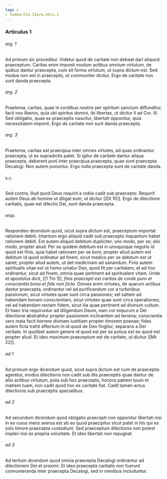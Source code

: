 ```yaml
---
tags : 
- Summa/IIa-IIæ/q.44/a.1
---
```


### Articulus 1

###### arg. 1
Ad primum sic proceditur. Videtur quod de caritate non debeat dari aliquod praeceptum. Caritas enim imponit modum actibus omnium virtutum, de quibus dantur praecepta, cum sit forma virtutum, ut supra dictum est. Sed modus non est in praecepto, ut communiter dicitur. Ergo de caritate non sunt danda praecepta.

###### arg. 2
Praeterea, caritas, quae in cordibus nostris per spiritum sanctum diffunditur, facit nos liberos, quia ubi spiritus domini, ibi libertas, ut dicitur II ad Cor. III. Sed obligatio, quae ex praeceptis nascitur, libertati opponitur, quia necessitatem imponit. Ergo de caritate non sunt danda praecepta.

###### arg. 3
Praeterea, caritas est praecipua inter omnes virtutes, ad quas ordinantur praecepta, ut ex supradictis patet. Si igitur de caritate dantur aliqua praecepta, deberent poni inter praecipua praecepta, quae sunt praecepta Decalogi. Non autem ponuntur. Ergo nulla praecepta sunt de caritate danda.

###### s.c.
Sed contra, illud quod Deus requirit a nobis cadit sub praecepto. Requirit autem Deus ab homine ut diligat eum, ut dicitur [[Dt 10]]. Ergo de dilectione caritatis, quae est dilectio Dei, sunt danda praecepta.

###### resp.
Respondeo dicendum quod, sicut supra dictum est, praeceptum importat rationem debiti. Intantum ergo aliquid cadit sub praecepto inquantum habet rationem debiti. Est autem aliquid debitum dupliciter, uno modo, per se; alio modo, propter aliud. Per se quidem debitum est in unoquoque negotio id quod est finis, quia habet rationem per se boni; propter aliud autem est debitum id quod ordinatur ad finem, sicut medico per se debitum est ut sanet; propter aliud autem, ut det medicinam ad sanandum. Finis autem spiritualis vitae est ut homo uniatur Deo, quod fit per caritatem, et ad hoc ordinantur, sicut ad finem, omnia quae pertinent ad spiritualem vitam. Unde et apostolus dicit, [[1 Tm 1]], *finis praecepti est caritas de corde puro et conscientia bona et fide non ficta*. Omnes enim virtutes, de quarum actibus dantur praecepta, ordinantur vel ad purificandum cor a turbinibus passionum, sicut virtutes quae sunt circa passiones; vel saltem ad habendam bonam conscientiam, sicut virtutes quae sunt circa operationes; vel ad habendam rectam fidem, sicut illa quae pertinent ad divinum cultum. Et haec tria requiruntur ad diligendum Deum, nam cor impurum a Dei dilectione abstrahitur propter passionem inclinantem ad terrena; conscientia vero mala facit horrere divinam iustitiam propter timorem poenae; fides autem ficta trahit affectum in id quod de Deo fingitur, separans a Dei veritate. In quolibet autem genere id quod est per se potius est eo quod est propter aliud. Et ideo maximum praeceptum est de caritate, ut dicitur [[Mt 22]].

###### ad 1
Ad primum ergo dicendum quod, sicut supra dictum est cum de praeceptis ageretur, modus dilectionis non cadit sub illis praeceptis quae dantur de aliis actibus virtutum, puta sub hoc praecepto, honora patrem tuum et matrem tuam, non cadit quod hoc ex caritate fiat. Cadit tamen actus dilectionis sub praeceptis specialibus.

###### ad 2
Ad secundum dicendum quod obligatio praecepti non opponitur libertati nisi in eo cuius mens aversa est ab eo quod praecipitur sicut patet in his qui ex solo timore praecepta custodiunt. Sed praeceptum dilectionis non potest impleri nisi ex propria voluntate. Et ideo libertati non repugnat.

###### ad 3
Ad tertium dicendum quod omnia praecepta Decalogi ordinantur ad dilectionem Dei et proximi. Et ideo praecepta caritatis non fuerunt connumeranda inter praecepta Decalogi, sed in omnibus includuntur.

